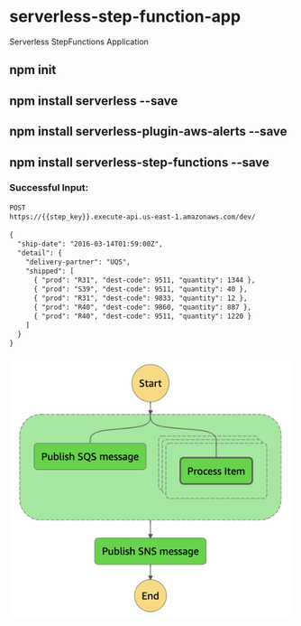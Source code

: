 # serverless-step-function-app
Serverless StepFunctions Application


## npm init
## npm install serverless --save
## npm install serverless-plugin-aws-alerts --save
## npm install serverless-step-functions --save






### Successful Input:

```
POST
https://{{step_key}}.execute-api.us-east-1.amazonaws.com/dev/

{
  "ship-date": "2016-03-14T01:59:00Z",
  "detail": {
    "delivery-partner": "UQS",
    "shipped": [
      { "prod": "R31", "dest-code": 9511, "quantity": 1344 },
      { "prod": "S39", "dest-code": 9511, "quantity": 40 },
      { "prod": "R31", "dest-code": 9833, "quantity": 12 },
      { "prod": "R40", "dest-code": 9860, "quantity": 887 },
      { "prod": "R40", "dest-code": 9511, "quantity": 1220 }
    ]
  }
}
```
![Successful Order](/step-function-flow.png "Successful Order")